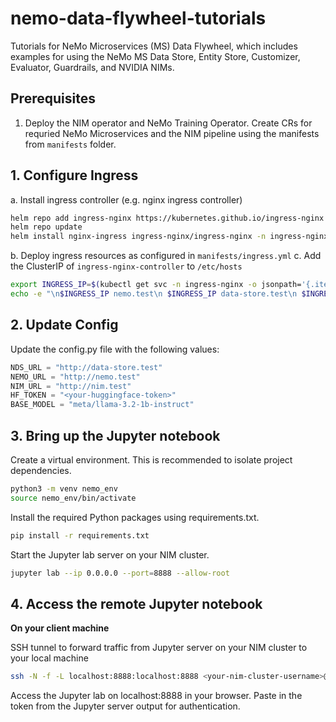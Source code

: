 # nemo-data-flywheel-tutorials

Tutorials for NeMo Microservices (MS) Data Flywheel, which includes examples for using the NeMo MS Data Store, Entity Store, Customizer, Evaluator, Guardrails, and NVIDIA NIMs.

## Prerequisites
1. Deploy the NIM operator and NeMo Training Operator. Create CRs for requried NeMo Microservices and the NIM pipeline using the manifests from `manifests` folder.


## 1. Configure Ingress
a. Install ingress controller (e.g. nginx ingress controller)
```bash
helm repo add ingress-nginx https://kubernetes.github.io/ingress-nginx
helm repo update
helm install nginx-ingress ingress-nginx/ingress-nginx -n ingress-nginx
```
b. Deploy ingress resources as configured in `manifests/ingress.yml`
c. Add the ClusterIP of `ingress-nginx-controller` to `/etc/hosts`
```bash
export INGRESS_IP=$(kubectl get svc -n ingress-nginx -o jsonpath='{.items[0].status.clusterIP}')
echo -e "\n$INGRESS_IP nemo.test\n $INGRESS_IP data-store.test\n $INGRESS_IP nim.test\n" | sudo tee -a /etc/hosts
```

## 2. Update Config
Update the config.py file with the following values:
```python
NDS_URL = "http://data-store.test"
NEMO_URL = "http://nemo.test"
NIM_URL = "http://nim.test"
HF_TOKEN = "<your-huggingface-token>"
BASE_MODEL = "meta/llama-3.2-1b-instruct"
```

## 3. Bring up the Jupyter notebook
Create a virtual environment. This is recommended to isolate project dependencies.

```bash
python3 -m venv nemo_env
source nemo_env/bin/activate
```

Install the required Python packages using requirements.txt.

```bash
pip install -r requirements.txt
```

Start the Jupyter lab server on your NIM cluster.
```bash
jupyter lab --ip 0.0.0.0 --port=8888 --allow-root
```

## 4. Access the remote Jupyter notebook

**On your client machine**

SSH tunnel to forward traffic from Jupyter server on your NIM cluster to your local machine
```bash
ssh -N -f -L localhost:8888:localhost:8888 <your-nim-cluster-username>@<your-nim-cluster-ip>
```

Access the Jupyter lab on localhost:8888 in your browser. Paste in the token from the Jupyter server output for authentication.

